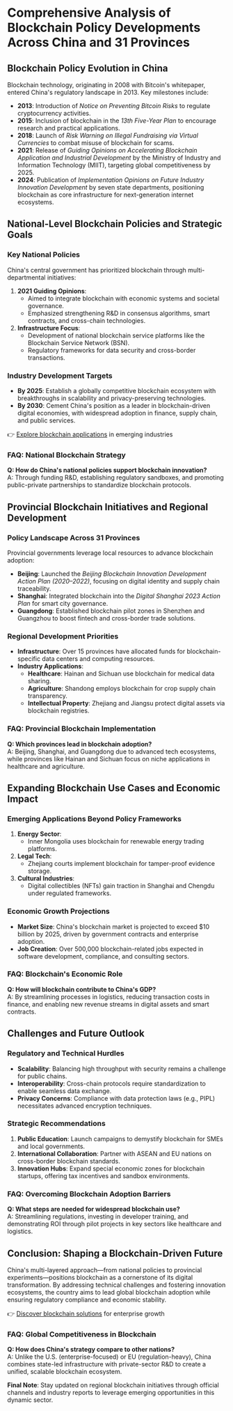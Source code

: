 # Comprehensive Analysis of Blockchain Policy Developments Across China and 31 Provinces  

## Blockchain Policy Evolution in China  

Blockchain technology, originating in 2008 with Bitcoin's whitepaper, entered China's regulatory landscape in 2013. Key milestones include:  
- **2013**: Introduction of *Notice on Preventing Bitcoin Risks* to regulate cryptocurrency activities.  
- **2015**: Inclusion of blockchain in the *13th Five-Year Plan* to encourage research and practical applications.  
- **2018**: Launch of *Risk Warning on Illegal Fundraising via Virtual Currencies* to combat misuse of blockchain for scams.  
- **2021**: Release of *Guiding Opinions on Accelerating Blockchain Application and Industrial Development* by the Ministry of Industry and Information Technology (MIIT), targeting global competitiveness by 2025.  
- **2024**: Publication of *Implementation Opinions on Future Industry Innovation Development* by seven state departments, positioning blockchain as core infrastructure for next-generation internet ecosystems.  

## National-Level Blockchain Policies and Strategic Goals  

### Key National Policies  
China's central government has prioritized blockchain through multi-departmental initiatives:  
1. **2021 Guiding Opinions**:  
   - Aimed to integrate blockchain with economic systems and societal governance.  
   - Emphasized strengthening R&D in consensus algorithms, smart contracts, and cross-chain technologies.  
2. **Infrastructure Focus**:  
   - Development of national blockchain service platforms like the Blockchain Service Network (BSN).  
   - Regulatory frameworks for data security and cross-border transactions.  

### Industry Development Targets  
- **By 2025**: Establish a globally competitive blockchain ecosystem with breakthroughs in scalability and privacy-preserving technologies.  
- **By 2030**: Cement China's position as a leader in blockchain-driven digital economies, with widespread adoption in finance, supply chain, and public services.  

👉 [Explore blockchain applications](https://bit.ly/okx-bonus) in emerging industries  

### FAQ: National Blockchain Strategy  
**Q: How do China's national policies support blockchain innovation?**  
A: Through funding R&D, establishing regulatory sandboxes, and promoting public-private partnerships to standardize blockchain protocols.  

## Provincial Blockchain Initiatives and Regional Development  

### Policy Landscape Across 31 Provinces  
Provincial governments leverage local resources to advance blockchain adoption:  
- **Beijing**: Launched the *Beijing Blockchain Innovation Development Action Plan (2020–2022)*, focusing on digital identity and supply chain traceability.  
- **Shanghai**: Integrated blockchain into the *Digital Shanghai 2023 Action Plan* for smart city governance.  
- **Guangdong**: Established blockchain pilot zones in Shenzhen and Guangzhou to boost fintech and cross-border trade solutions.  

### Regional Development Priorities  
- **Infrastructure**: Over 15 provinces have allocated funds for blockchain-specific data centers and computing resources.  
- **Industry Applications**:  
  - **Healthcare**: Hainan and Sichuan use blockchain for medical data sharing.  
  - **Agriculture**: Shandong employs blockchain for crop supply chain transparency.  
  - **Intellectual Property**: Zhejiang and Jiangsu protect digital assets via blockchain registries.  

### FAQ: Provincial Blockchain Implementation  
**Q: Which provinces lead in blockchain adoption?**  
A: Beijing, Shanghai, and Guangdong due to advanced tech ecosystems, while provinces like Hainan and Sichuan focus on niche applications in healthcare and agriculture.  

## Expanding Blockchain Use Cases and Economic Impact  

### Emerging Applications Beyond Policy Frameworks  
1. **Energy Sector**:  
   - Inner Mongolia uses blockchain for renewable energy trading platforms.  
2. **Legal Tech**:  
   - Zhejiang courts implement blockchain for tamper-proof evidence storage.  
3. **Cultural Industries**:  
   - Digital collectibles (NFTs) gain traction in Shanghai and Chengdu under regulated frameworks.  

### Economic Growth Projections  
- **Market Size**: China's blockchain market is projected to exceed $10 billion by 2025, driven by government contracts and enterprise adoption.  
- **Job Creation**: Over 500,000 blockchain-related jobs expected in software development, compliance, and consulting sectors.  

### FAQ: Blockchain's Economic Role  
**Q: How will blockchain contribute to China's GDP?**  
A: By streamlining processes in logistics, reducing transaction costs in finance, and enabling new revenue streams in digital assets and smart contracts.  

## Challenges and Future Outlook  

### Regulatory and Technical Hurdles  
- **Scalability**: Balancing high throughput with security remains a challenge for public chains.  
- **Interoperability**: Cross-chain protocols require standardization to enable seamless data exchange.  
- **Privacy Concerns**: Compliance with data protection laws (e.g., PIPL) necessitates advanced encryption techniques.  

### Strategic Recommendations  
1. **Public Education**: Launch campaigns to demystify blockchain for SMEs and local governments.  
2. **International Collaboration**: Partner with ASEAN and EU nations on cross-border blockchain standards.  
3. **Innovation Hubs**: Expand special economic zones for blockchain startups, offering tax incentives and sandbox environments.  

### FAQ: Overcoming Blockchain Adoption Barriers  
**Q: What steps are needed for widespread blockchain use?**  
A: Streamlining regulations, investing in developer training, and demonstrating ROI through pilot projects in key sectors like healthcare and logistics.  

## Conclusion: Shaping a Blockchain-Driven Future  

China's multi-layered approach—from national policies to provincial experiments—positions blockchain as a cornerstone of its digital transformation. By addressing technical challenges and fostering innovation ecosystems, the country aims to lead global blockchain adoption while ensuring regulatory compliance and economic stability.  

👉 [Discover blockchain solutions](https://bit.ly/okx-bonus) for enterprise growth  

### FAQ: Global Competitiveness in Blockchain  
**Q: How does China's strategy compare to other nations?**  
A: Unlike the U.S. (enterprise-focused) or EU (regulation-heavy), China combines state-led infrastructure with private-sector R&D to create a unified, scalable blockchain ecosystem.  

**Final Note**: Stay updated on regional blockchain initiatives through official channels and industry reports to leverage emerging opportunities in this dynamic sector.